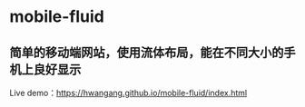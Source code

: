 # mobile-fluid
## 简单的移动端网站，使用流体布局，能在不同大小的手机上良好显示
Live demo：https://hwangang.github.io/mobile-fluid/index.html
